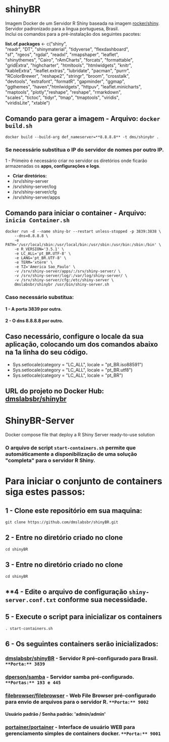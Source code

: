 ﻿# shinyBR  
  
Imagem Docker de um Servidor R Shiny baseada na imagem [rocker/shiny](https://github.com/rocker-org/shiny).  
Servidor padronizado para a lingua portuguesa, Brasil.  
Inclui os comandos para a pré-instalação dos seguintes pacotes:  
  
**list.of.packages** <- c("shiny",  
 "readr", "DT", "shinymaterial", "tidyverse", "flexdashboard",  
  "sf", "rgeos", "rgdal", "readxl", "rmapshaper", "leaflet",  
  "shinythemes", "Cairo", "rAmCharts", "forcats", "formattable",  
 "gridExtra", "highcharter", "htmltools", "htmlwidgets", "knitr",  
 "kableExtra", "leaflet.extras", "lubridate", "pacman", "purrr",  
 "RColorBrewer", "reshape2", "stringr", "broom", "crosstalk",  
 "devtools", "extrafont", "formatR", "gapminder", "ggmap",   
 "ggthemes", "haven","htmlwidgets", "httpuv", "leaflet.minicharts",  
 "maptools", "plotly","reshape", "reshape", "rmarkdown",  
 "scales", "tictoc", "tidyr", "tmap", "tmaptools", "viridis",  
 "viridisLite", "xtable")  

## Comando para gerar a imagem - Arquivo: `docker build.sh`  

```
docker build --build-arg def_nameserver=**8.8.8.8** -t dms/shinybr .  
```
### Se necessário substitua o IP do servidor de nomes por outro IP.  

1 - Primeiro é necessário criar no servidor os diretórios onde ficarão armazenadas os __apps, configurações e logs__.  

- **Criar diretórios:**
- /srv/shiny-server
- /srv/shiny-server/log
- /srv/shiny-server/cfg
- /srv/shiny-server/apps

## Comando para iniciar o container - Arquivo: `inicia Container.sh`

```
docker run -d --name shiny-br --restart unless-stopped -p 3839:3838 \
    --dns=8.8.8.8 \
    -e PATH='/usr/local/sbin:/usr/local/bin:/usr/sbin:/usr/bin:/sbin:/bin' \
    -e R_VERSION='3.5.1' \
    -e LC_ALL='pt_BR.UTF-8' \
    -e LANG='pt_BR.UTF-8' \
    -e TERM='xterm' \
    -e TZ='America Sao_Paulo' \
    -v /srv/shiny-server/apps/:/srv/shiny-server/ \
    -v /srv/shiny-server/log/:/var/log/shiny-server/ \
    -v /srv/shiny-server/cfg:/etc/shiny-server \
    dmslabsbr/shinybr /usr/bin/shiny-server.sh
```
### Caso necessário substitua:
#### 1 - A porta **3839** por outra.
#### 2 - O dns **8.8.8.8** por outro.

## Caso necessário, configure o locale da sua aplicação, colocando um dos comandos abaixo na 1a linha do seu código. 

- Sys.setlocale(category = "LC_ALL", locale = "pt_BR.iso88591")
- Sys.setlocale(category = "LC_ALL", locale = "pt_BR.utf8")
- Sys.setlocale(category = "LC_ALL", locale = "pt_BR")


## URL do projeto no Docker Hub: [dmslabsbr/shinybr](https://hub.docker.com/r/dmslabsbr/shinybr)


# ShinyBR-Server
Docker compose file that deploy a R Shiny Server ready-to-use solution

### O arquivo de script `start-containers.sh` permite que automáticamente a disponibilização de uma solução "completa" para o servidor R Shiny.

# Para iniciar o conjunto de containers siga estes passos:

## **1 - Clone este repositório em sua maquina:**
```
git clone https://github.com/dmslabsbr/shinyBR.git
```

## **2 - Entre no diretório criado no clone**
```
cd shinyBR
```

## **3 - Entre no diretório criado no clone**
```
cd shinyBR
```

## **4 - Edite o arquivo de configuração `shiny-server.conf.txt` conforme sua necessidade.

## **5 - Execute o script para inicializar os containers**
```
. start-containers.sh
```

## **6 - Os seguintes containers serão inicializados:**

### [dmslabsbr/shinyBR](https://github.com/dmslabsbr/shinyBR) - Servidor R pré-configurado para Brasil. `**Porta:** 3839`
### [dperson/samba](https://github.com/dperson/samba) - Servidor samba pré-configurado. `**Portas:** 193 e 445`
### [filebrowser/filebrowser](https://github.com/filebrowser/filebrowser) - Web File Browser pré-configurado para envio de arquivos para o servidor R. `**Porta:** 9002`
#### Usuário padrão / Senha padrão: 'admin/admin'
### [portainer/portainer](https://github.com/portainer/portainer) - Interface de usuário WEB para gerenciamento simples de containers docker. `**Porta:** 9001`
